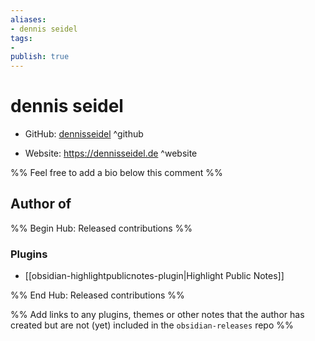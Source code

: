 ```yaml
---
aliases:
- dennis seidel
tags:
- 
publish: true
---
```


# dennis seidel

- GitHub: [dennisseidel](https://github.com/dennisseidel/) ^github
<!-- - Discord: `@` ^discord-->
- Website: <https://dennisseidel.de> ^website
<!-- - [[Publish sites|Publish site]]: ^publish-->

%% Feel free to add a bio below this comment %%


## Author of

%% Begin Hub: Released contributions %%
### Plugins
- [[obsidian-highlightpublicnotes-plugin|Highlight Public Notes]]

%% End Hub: Released contributions %%

%% Add links to any plugins, themes or other notes that the author has created but are not (yet) included in the `obsidian-releases` repo %%

<!--
### Unlisted plugins

- 
-->

<!--
### Others

- 
-->

<!--
## Sponsor this author

- [[GitHub sponsors]]: [Sponsor @dennisseidel on GitHub Sponsors](https://github.com/sponsors/dennisseidel) ^github-sponsor
- [[Buy me a coffee]]: ^buy-me-a-coffee
- [[PayPal]]: ^paypal
- [[Patreon]]: ^patreon

-->

<!--
## Follow this author

- [[YouTube Channels|On YouTube]]: ^youtube
- Twitter: ^twitter
- ...
-->